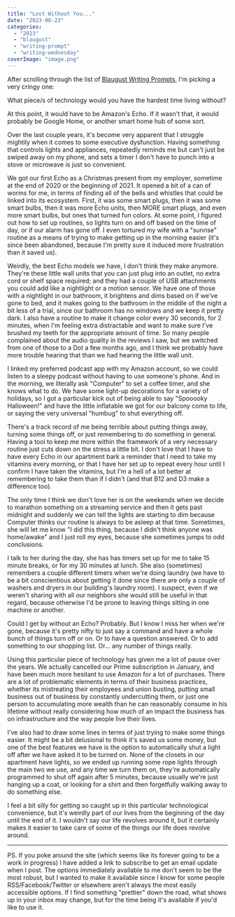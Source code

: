 ```yaml
---
title: "Lost Without You..."
date: "2023-08-23"
categories: 
  - "2023"
  - "blaugust"
  - "writing-prompt"
  - "writing-wednesday"
coverImage: "image.png"
---
```


After scrolling through the list of [Blaugust Writing Prompts](https://aggronaut.com/blaugust-prompt-list/), I'm picking a very cringy one:

What piece/s of technology would you have the hardest time living without?

At this point, it would have to be Amazon's Echo. If it wasn't that, it would probably be Google Home, or another smart home hub of some sort.

Over the last couple years, it's become very apparent that I struggle mightily when it comes to some executive dysfunction. Having something that controls lights and appliances, repeatedly reminds me but can't just be swiped away on my phone, and sets a timer I don't have to punch into a stove or microwave is just so convenient.

We got our first Echo as a Christmas present from my employer, sometime at the end of 2020 or the beginning of 2021. It opened a bit of a can of worms for me, in terms of finding all of the bells and whistles that could be linked into its ecosystem. First, it was some smart plugs, then it was some smart bulbs, then it was more Echo units, then MORE smart plugs, and even more smart bulbs, but ones that turned fun colors. At some point, I figured out how to set up routines, so lights turn on and off based on the time of day, or if our alarm has gone off. I even tortured my wife with a "sunrise" routine as a means of trying to make getting up in the morning easier (it's since been abandoned, because I'm pretty sure it induced more frustration than it saved us).

Weirdly, the best Echo models we have, I don't think they make anymore. They're these little wall units that you can just plug into an outlet, no extra cord or shelf space required; and they had a couple of USB attachments you could add like a nightlight or a motion sensor. We have one of those with a nightlight in our bathroom, it brightens and dims based on if we've gone to bed, and it makes going to the bathroom in the middle of the night a bit less of a trial, since our bathroom has no windows and we keep it pretty dark. I also have a routine to make it change color every 30 seconds, for 2 minutes, when I'm feeling extra distractable and want to make sure I've brushed my teeth for the appropriate amount of time. So many people complained about the audio quality in the reviews I saw, but we switched from one of those to a Dot a few months ago, and I think we probably have more trouble hearing that than we had hearing the little wall unit.

I linked my preferred podcast app with my Amazon account, so we could listen to a sleepy podcast without having to use someone's phone. And in the morning, we literally ask "Computer" to set a coffee timer, and she knows what to do. We have some light-up decorations for a variety of holidays, so I got a particular kick out of being able to say "Spooooky Halloween!" and have the little inflatable we got for our balcony come to life, or saying the very universal "humbug" to shut everything off.

There's a track record of me being terrible about putting things away, turning some things off, or just remembering to do something in general. Having a tool to keep me more within the framework of a very necessary routine just cuts down on the stress a little bit. I don't love that I have to have every Echo in our apartment bark a reminder that I need to take my vitamins every morning, or that I have her set up to repeat every hour until I confirm I have taken the vitamins, but I'm a hell of a lot better at remembering to take them than if I didn't (and that B12 and D3 make a difference too).

The only time I think we don't love her is on the weekends when we decide to marathon something on a streaming service and then it gets past midnight and suddenly we can tell the lights are starting to dim because Computer thinks our routine is always to be asleep at that time. Sometimes, she will let me know "I did this thing, because I didn't think anyone was home/awake" and I just roll my eyes, because she sometimes jumps to odd conclusions.

I talk to her during the day, she has has timers set up for me to take 15 minute breaks, or for my 30 minutes at lunch. She also (sometimes) remembers a couple different timers when we're doing laundry (we have to be a bit conscientious about getting it done since there are only a couple of washers and dryers in our building's laundry room). I suspect, even if we weren't sharing with all our neighbors she would still be useful in that regard, because otherwise I'd be prone to leaving things sitting in one machine or another.

Could I get by without an Echo? Probably. But I know I miss her when we're gone, because it's pretty nifty to just say a command and have a whole bunch of things turn off or on. Or to have a question answered. Or to add something to our shopping list. Or... any number of things really.

Using this particular piece of technology has given me a lot of pause over the years. We actually cancelled our Prime subscription in January, and have been much more hesitant to use Amazon for a lot of purchases. There are a lot of problematic elements in terms of their business practices, whether its mistreating their employees and union busting, putting small business out of business by constantly undercutting them, or just one person to accumulating more wealth than he can reasonably consume in his lifetime without really considering how much of an impact the business has on infrastructure and the way people live their lives.

I've also had to draw some lines in terms of just trying to make some things easier. It might be a bit delusional to think it's saved us some money, but one of the best features we have is the option to automatically shut a light off after we have asked it to be turned on. None of the closets in our apartment have lights, so we ended up running some rope lights through the main two we use, and any time we turn them on, they're automatically programmed to shut off again after 5 minutes, because usually we're just hanging up a coat, or looking for a shirt and then forgetfully walking away to do something else.

I feel a bit silly for getting so caught up in this particular technological convenience, but it's weirdly part of our lives from the beginning of the day until the end of it. I wouldn't say our life revolves around it, but it certainly makes it easier to take care of some of the things our life does revolve around.

* * *

PS. If you poke around the site (which seems like its forever going to be a work in progress) I have added a link to subscribe to get an email update when I post. The options immediately available to me don't seem to be the most robust, but I wanted to make it available since I know for some people RSS/Facebook/Twitter or elsewhere aren't always the most easily accessible options. If I find something "prettier" down the road, what shows up in your inbox may change, but for the time being it's available if you'd like to use it.

